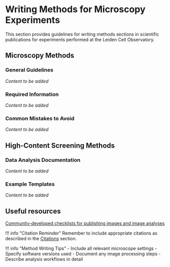 # Writing Methods for Microscopy Experiments

This section provides guidelines for writing methods sections in scientific publications for experiments performed at the Leiden Cell Observatory.

## Microscopy Methods

### General Guidelines
*Content to be added*

### Required Information
*Content to be added*

### Common Mistakes to Avoid
*Content to be added*

## High-Content Screening Methods

### Data Analysis Documentation
*Content to be added*

### Example Templates
*Content to be added*

## Useful resources
[Community-developed checklists for publishing images and image analyses](https://quarep-limi.github.io/WG12_checklists_for_image_publishing/intro.html)

!!! info "Citation Reminder"
    Remember to include appropriate citations as described in the [Citations](citing.md) section.

!!! info "Method Writing Tips"
    - Include all relevant microscope settings
    - Specify software versions used
    - Document any image processing steps
    - Describe analysis workflows in detail